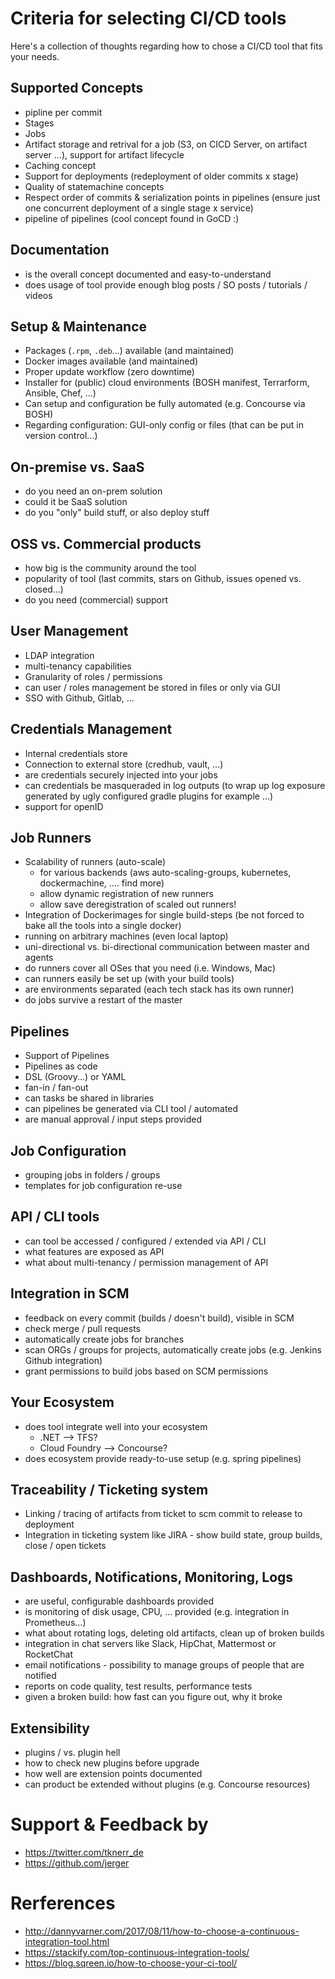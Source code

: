 Criteria for selecting CI/CD tools
==================================

Here's a collection of thoughts regarding how to chose a CI/CD tool that fits your needs.


Supported Concepts
------------------

* pipline per commit
* Stages
* Jobs
* Artifact storage and retrival for a job (S3, on CICD Server, on artifact server ...), support for artifact lifecycle
* Caching concept
* Support for deployments (redeployment of older commits x stage)
* Quality of statemachine concepts
* Respect order of commits & serialization points in pipelines (ensure just one concurrent deployment of a single stage x service)
* pipeline of pipelines (cool concept found in GoCD :)


Documentation
-------------

* is the overall concept documented and easy-to-understand
* does usage of tool provide enough blog posts / SO posts / tutorials / videos


Setup & Maintenance
-------------------

* Packages (`.rpm`, `.deb`...) available (and maintained)
* Docker images available (and maintained)
* Proper update workflow (zero downtime)
* Installer for (public) cloud environments (BOSH manifest, Terrarform, Ansible, Chef, ...)
* Can setup and configuration be fully automated (e.g. Concourse via BOSH)
* Regarding configuration: GUI-only config or files (that can be put in version control...)


On-premise vs. SaaS
-------------------

* do you need an on-prem solution
* could it be SaaS solution
* do you "only" build stuff, or also deploy stuff


OSS vs. Commercial products
---------------------------

* how big is the community around the tool
* popularity of tool (last commits, stars on Github, issues opened vs. closed...)
* do you need (commercial) support


User Management
---------------

* LDAP integration
* multi-tenancy capabilities
* Granularity of roles / permissions
* can user / roles management be stored in files or only via GUI
* SSO with Github, Gitlab, ...


Credentials Management
----------------------

* Internal credentials store
* Connection to external store (credhub, vault, ...)
* are credentials securely injected into your jobs
* can credentials be masqueraded in log outputs (to wrap up log exposure generated by ugly configured gradle plugins for example ...)
* support for openID


Job Runners
-----------

* Scalability of runners (auto-scale) 
  * for various backends (aws auto-scaling-groups, kubernetes, dockermachine, .... find more)
  * allow dynamic registration of new runners
  * allow save deregistration of scaled out runners!
* Integration of Dockerimages for single build-steps (be not forced to bake all the tools into a single docker)
* running on arbitrary machines (even local laptop)
* uni-directional vs. bi-directional communication between master and agents
* do runners cover all OSes that you need (i.e. Windows, Mac)
* can runners easily be set up (with your build tools)
* are environments separated (each tech stack has its own runner)
* do jobs survive a restart of the master


Pipelines
---------

* Support of Pipelines
* Pipelines as code
* DSL (Groovy...) or YAML
* fan-in / fan-out
* can tasks be shared in libraries
* can pipelines be generated via CLI tool / automated
* are manual approval / input steps provided


Job Configuration
-----------------

* grouping jobs in folders / groups
* templates for job configuration re-use


API / CLI tools
---------------

* can tool be accessed / configured / extended via API / CLI
* what features are exposed as API
* what about multi-tenancy / permission management of API


Integration in SCM
------------------

* feedback on every commit (builds / doesn't build), visible in SCM
* check merge / pull requests
* automatically create jobs for branches
* scan ORGs / groups for projects, automatically create jobs (e.g. Jenkins Github integration)
* grant permissions to build jobs based on SCM permissions


Your Ecosystem
--------------

* does tool integrate well into your ecosystem
  * .NET --> TFS?
  * Cloud Foundry --> Concourse?
* does ecosystem provide ready-to-use setup (e.g. spring pipelines)


Traceability / Ticketing system
-------------------------------

* Linking / tracing of artifacts from ticket to scm commit to release to deployment
* Integration in ticketing system like JIRA - show build state, group builds, close / open tickets


Dashboards, Notifications, Monitoring, Logs
-------------------------------------------

* are useful, configurable dashboards provided
* is monitoring of disk usage, CPU, ... provided (e.g. integration in Prometheus...)
* what about rotating logs, deleting old artifacts, clean up of broken builds
* integration in chat servers like Slack, HipChat, Mattermost or RocketChat
* email notifications - possibility to manage groups of people that are notified
* reports on code quality, test results, performance tests
* given a broken build: how fast can you figure out, why it broke


Extensibility
-------------

* plugins / vs. plugin hell
* how to check new plugins before upgrade
* how well are extension points documented
* can product be extended without plugins (e.g. Concourse resources)


Support & Feedback by
=====================

* https://twitter.com/tknerr_de
* https://github.com/jerger


Rerferences
===========

* http://dannyvarner.com/2017/08/11/how-to-choose-a-continuous-integration-tool.html
* https://stackify.com/top-continuous-integration-tools/
* https://blog.sqreen.io/how-to-choose-your-ci-tool/
